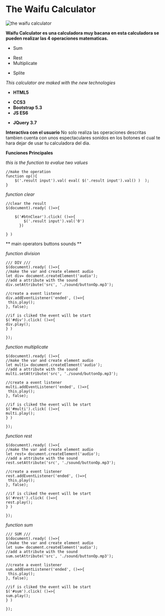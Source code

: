 # The Waifu Calculator 

![the waifu calculator](https://i.imgur.com/Fqyawnp.png)

**Waifu Calculator es una calculadora muy bacana
en esta calculadora se pueden realizar las 4 operaciones
matematicas.**

- Sum
* Rest
* Multiplicate
+ Splite


*This calculator are maked with the new technologies*

- **HTML5**
* **CCS3**
* **Bootstrap 5.3**
* **JS ES6**
+ **JQuery 3.7** 

**Interactiva con el usuario**
No solo realiza las operaciones descritas tambien 
cuenta con unos espectaculares sonidos en los botones
el cual te hara dejar de usar tu calculadora del dia.

**Funciones Principales**

*this is the function to evalue two values*
```
//make the operation
function op(){
    $('.result input').val( eval( $('.result input').val() )  );
}
```

*function clear*
```
//clear the result
$(document).ready( ()=>{

    $('#btnClear').click( ()=>{
        $('.result input').val('0')
      })

} )
```
** main operators buttons sounds **

*function division*
```
/// DIV ///
$(document).ready( ()=>{
//make the var and create element audio
let div= document.createElement('audio');
//add a attribute with the sound
div.setAttribute('src', './sound/buttonOp.mp3');

//create a event listener
div.addEventListener('ended', ()=>{
 this.play();
}, false);

//if is cliked the event will be start
$('#div').click( ()=>{
div.play();
} )

});
```

*function multiplicate*
```
$(document).ready( ()=>{
//make the var and create element audio
let multi= document.createElement('audio');
//add a attribute with the sound
multi.setAttribute('src', './sound/buttonOp.mp3');

//create a event listener
multi.addEventListener('ended', ()=>{
 this.play();
}, false);

//if is cliked the event will be start
$('#multi').click( ()=>{
multi.play();
} )

});
```

*function rest*
```
$(document).ready( ()=>{
//make the var and create element audio
let rest= document.createElement('audio');
//add a attribute with the sound
rest.setAttribute('src', './sound/buttonOp.mp3');

//create a event listener
rest.addEventListener('ended', ()=>{
 this.play();
}, false);

//if is cliked the event will be start
$('#rest').click( ()=>{
rest.play();
} )

});

```

*function sum*
```
/// SUM ///
$(document).ready( ()=>{
//make the var and create element audio
let sum= document.createElement('audio');
//add a attribute with the sound
sum.setAttribute('src', './sound/buttonOp.mp3');

//create a event listener
sum.addEventListener('ended', ()=>{
 this.play();
}, false);

//if is cliked the event will be start
$('#sum').click( ()=>{
sum.play();
} )

});
```
